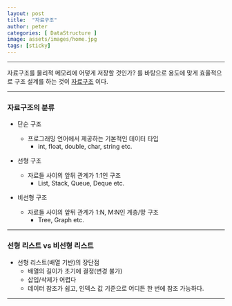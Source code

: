 ```yaml
---
layout: post
title:  "자료구조"
author: peter
categories: [ DataStructure ]
image: assets/images/home.jpg
tags: [sticky]
---
```


---
자료구조를 물리적 메모리에 어덯게 저장할 것인가? 를 바탕으로 용도에 맞게 효율적으로 구조 설계를 하는 것이 <u>자료구조</u> 이다.

---
### 자료구조의 분류

- 단순 구조 
    - 프로그래밍 언어에서 제공하는 기본적인 데이터 타입
        - int, float, double, char, string etc.

- 선형 구조
    - 자료들 사이의 앞뒤 관계가 1:1인 구조
        - List, Stack, Queue, Deque etc.  

- 비선형 구조
    - 자료들 사이의 앞뒤 관계가 1:N, M:N인 계층/망 구조
        - Tree, Graph etc.
     
---
### 선형 리스트 vs 비선형 리스트 
- 선형 리스트(배열 기반)의 장단점
    - 배열의 길이가 초기에 결정(변경 불가)
    - 삽입/삭제가 어렵다
    - 데이터 참조가 쉽고, 인덱스 값 기준으로 어디든 한 번에 참조 가능하다.
---




